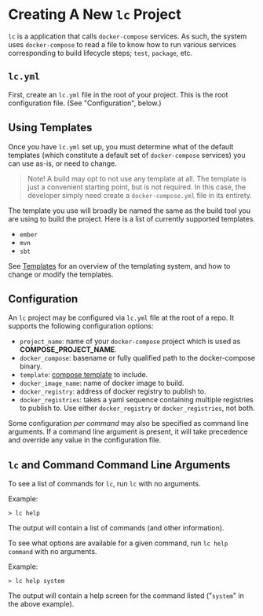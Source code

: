 # Creating A New `lc` Project

`lc` is a application that calls `docker-compose` services. As such, the system uses `docker-compose` to read a file to
know how to run various services corresponding to build lifecycle steps; `test`, `package`, etc.

## `lc.yml`

First, create an `lc.yml` file in the root of your project.  This is the root configuration file.  (See "Configuration",
below.)

## Using Templates

Once you have `lc.yml` set up, you must determine what of the default templates (which constitute a default set of
`docker-compose` services) you can use as-is, or need to change.

> Note!  A build may opt to not use any template at all.  The template is just a convenient starting point, but is not
> required.  In this case, the developer simply need create a `docker-compose.yml` file in its entirety.

The template you use will broadly be named the same as the build tool you are using to build the project.  Here is a
list of currently supported templates.

* `ember`
* `mvn`
* `sbt`

See [Templates](docs/templates.md) for an overview of the templating system, and how to change or modify the templates.



## Configuration

An `lc` project may be configured via `lc.yml` file at the root of a repo. It supports the following configuration
options:

* `project_name`: name of your `docker-compose` project which is used as __COMPOSE_PROJECT_NAME__.
* `docker_compose`: basename or fully qualified path to the docker-compose binary.
* `template`: [compose template](docs/templates.md) to include.
* `docker_image_name`: name of docker image to build.
* `docker_registry`: address of docker registry to publish to.
* `docker_registries`: takes a yaml sequence containing multiple registries to publish to. Use either
`docker_registry` or `docker_registries`, not both.

Some configuration *per command* may also be specified as command line arguments.  If a command line argument is
present, it will take precedence and override any value in the configuration file.

## `lc` and Command Command Line Arguments

To see a list of commands for `lc`, run `lc` with no arguments.

Example:

```
> lc help
```

The output will contain a list of commands (and other information).

To see what options are available for a given command, run `lc help command` with no arguments.

Example:
```
> lc help system
```

The output will contain a help screen for the command listed ("`system`" in the above example).
